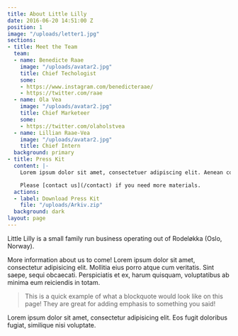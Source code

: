 ```yaml
---
title: About Little Lilly
date: 2016-06-20 14:51:00 Z
position: 1
image: "/uploads/letter1.jpg"
sections:
- title: Meet the Team
  team:
  - name: Benedicte Raae
    image: "/uploads/avatar2.jpg"
    title: Chief Techologist
    some:
    - https://www.instagram.com/benedicteraae/
    - https://twitter.com/raae
  - name: Ola Vea
    image: "/uploads/avatar2.jpg"
    title: Chief Marketeer
    some:
    - https://twitter.com/olaholstvea
  - name: Lillian Raae-Vea
    image: "/uploads/avatar2.jpg"
    title: Chief Intern
  background: primary
- title: Press Kit
  content: |-
    Lorem ipsum dolor sit amet, consectetuer adipiscing elit. Aenean commodo ligula eget dolor. Aenean massa. Cum sociis natoque penatibus et magnis dis parturient montes, nascetur ridiculus mus. Donec quam felis, ultricies nec.

    Please [contact us](/contact) if you need more materials.
  actions:
  - label: Download Press Kit
    file: "/uploads/Arkiv.zip"
  background: dark
layout: page
---
```


Little Lilly is a small family run business operating out of Rodeløkka (Oslo, Norway).

More information about us to come! Lorem ipsum dolor sit amet, consectetur adipisicing elit. Mollitia eius porro atque cum veritatis. Sint saepe, sequi obcaecati. Perspiciatis et ex, harum quisquam, voluptatibus ab minima eum reiciendis in totam. 

> This is a quick example of what a blockquote would look like on this page! They are great for adding emphasis to something you said!

Lorem ipsum dolor sit amet, consectetur adipisicing elit. Eos fugit doloribus fugiat, similique nisi voluptate.